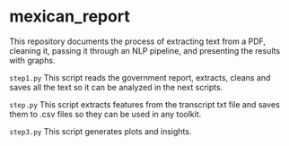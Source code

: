 # mexican_report

This repository documents the process of extracting text from a PDF, cleaning it, passing it through an NLP pipeline, and presenting the results with graphs.

```step1.py```
This script reads the government report, extracts, cleans and saves all the text so it can be analyzed in the next scripts.

```step.py```
This script extracts features from the transcript txt file and saves them to .csv files so they can be used in any toolkit.

```step3.py```
This script generates plots and insights.

